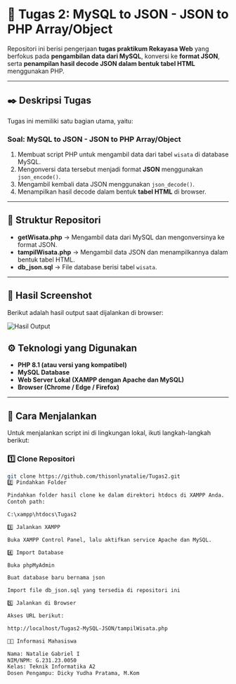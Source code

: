 # 🧩 Tugas 2: MySQL to JSON - JSON to PHP Array/Object

Repositori ini berisi pengerjaan **tugas praktikum Rekayasa Web** yang berfokus pada **pengambilan data dari MySQL**, konversi ke **format JSON**, serta **penampilan hasil decode JSON dalam bentuk tabel HTML** menggunakan PHP.

---

## ✒️ Deskripsi Tugas

Tugas ini memiliki satu bagian utama, yaitu:

### Soal: MySQL to JSON - JSON to PHP Array/Object
1. Membuat script PHP untuk mengambil data dari tabel `wisata` di database MySQL.
2. Mengonversi data tersebut menjadi format **JSON** menggunakan `json_encode()`.
3. Mengambil kembali data JSON menggunakan `json_decode()`.
4. Menampilkan hasil decode dalam bentuk **tabel HTML** di browser.

---

## 📂 Struktur Repositori

- **getWisata.php** → Mengambil data dari MySQL dan mengonversinya ke format JSON.  
- **tampilWisata.php** → Mengambil data JSON dan menampilkannya dalam bentuk tabel HTML.  
- **db_json.sql** → File database berisi tabel `wisata`.  
---

## 📸 Hasil Screenshot

Berikut adalah hasil output saat dijalankan di browser:

![Hasil Output](https://raw.githubusercontent.com/thusonlynatalie/Tugas2/main/images/Screenshot1.png)

## ⚙️ Teknologi yang Digunakan

- **PHP 8.1 (atau versi yang kompatibel)**  
- **MySQL Database**  
- **Web Server Lokal (XAMPP dengan Apache dan MySQL)**  
- **Browser (Chrome / Edge / Firefox)**

---

## 🚀 Cara Menjalankan

Untuk menjalankan script ini di lingkungan lokal, ikuti langkah-langkah berikut:

### 1️⃣ Clone Repositori
```bash
git clone https://github.com/thisonlynatalie/Tugas2.git
2️⃣ Pindahkan Folder

Pindahkan folder hasil clone ke dalam direktori htdocs di XAMPP Anda.
Contoh path:

C:\xampp\htdocs\Tugas2

3️⃣ Jalankan XAMPP

Buka XAMPP Control Panel, lalu aktifkan service Apache dan MySQL.

4️⃣ Import Database

Buka phpMyAdmin

Buat database baru bernama json

Import file db_json.sql yang tersedia di repositori ini

5️⃣ Jalankan di Browser

Akses URL berikut:

http://localhost/Tugas2-MySQL-JSON/tampilWisata.php

👨‍🎓 Informasi Mahasiswa

Nama: Natalie Gabriel I
NIM/NPM: G.231.23.0050
Kelas: Teknik Informatika A2
Dosen Pengampu: Dicky Yudha Pratama, M.Kom
